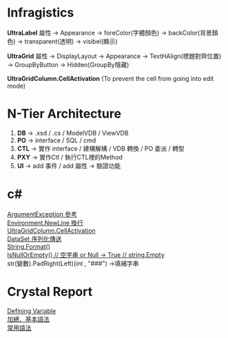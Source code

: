 # Infragistics

<b>UltraLabel</b>
屬性 -> Appearance -> foreColor(字體顏色)
                   -> backColor(背景顏色) -> transparent(透明)
                   -> visibel(顯示)
                   
<b>UltraGrid</b>
屬性 -> DisplayLayout -> Appearance -> TextHAlign(標題對齊位置)
                     -> GroupByButton -> Hidden(GroupBy隱藏)
                     
<b>UltraGridColumn.CellActivation</b>  (To prevent the cell from going into edit mode)
                     
# N-Tier Architecture

1. <b>DB</b> -> .xsd / .cs / ModelVDB / ViewVDB
2. <b>PO</b> -> interface / SQL / cmd
3. <b>CTL</b> -> 實作 interface / 建構解構 / VDB 轉換 / PO 委派 / <ModelVDB>轉型<ViewVDB>
4. <b>PXY</b> -> 實作Ctl / 執行CTL裡的Method
5. <b>UI</b> -> add 事件 / add 屬性 -> 驗證功能

# c#

<a href="https://coolong124220.nidbox.com/diary/read/8045390">ArgumentException 參考</a><br/>
<a href="https://docs.microsoft.com/zh-tw/dotnet/api/system.environment.newline?view=netcore-3.1">Environment.NewLine 換行</a><br/>
<a href="https://www.itread01.com/content/1545667219.html">UltraGridColumn.CellActivation</a><br/>
<a href="https://dotblogs.com.tw/abbee/2012/08/22/74207">DataSet 序列化傳送</a><br/>
<a href="https://docs.microsoft.com/zh-tw/dotnet/api/system.string.format?view=netcore-3.1#System_String_Format_System_String_System_Object_System_Object_">String.Format()</a><br/>
<a href="https://docs.microsoft.com/zh-tw/dotnet/api/system.string.isnullorempty?view=netcore-3.1">IsNullOrEmpty() // 空字串 or Null -> True // string.Empty</a><br/>
str(變數).PadRight(Left)(int , "###") ->填補字串</br>

# Crystal Report

<a href="https://www.itread01.com/content/1546470727.html">Defining  Variable</a><br/>
<a href="https://help.sap.com/viewer/5e655af038844318b5686fe80d91af27/4.1.10/zh-TW/4786f5d86e041014910aba7db0e91070.html">加總、基本語法</a><br/>
<a href="http://markshutest.blogspot.com/2018/04/crystal-report-1.html">常用語法</a><br/>

